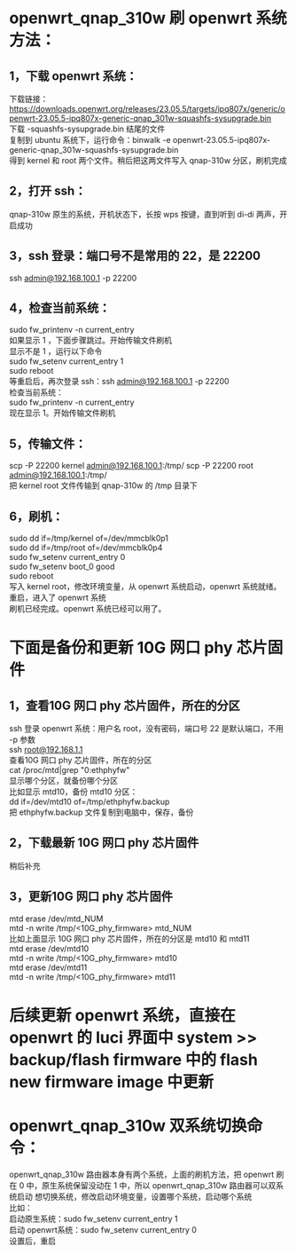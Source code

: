 # openwrt_qnap_310w 刷 openwrt 系统方法：  
## 1，下载 openwrt 系统：  
下载链接：https://downloads.openwrt.org/releases/23.05.5/targets/ipq807x/generic/openwrt-23.05.5-ipq807x-generic-qnap_301w-squashfs-sysupgrade.bin  
下载 -squashfs-sysupgrade.bin 结尾的文件  
复制到 ubuntu 系统下，运行命令：binwalk -e openwrt-23.05.5-ipq807x-generic-qnap_301w-squashfs-sysupgrade.bin  
得到 kernel 和 root 两个文件。稍后把这两文件写入 qnap-310w 分区，刷机完成  
## 2，打开 ssh：  
qnap-310w 原生的系统，开机状态下，长按 wps 按键，直到听到 di-di 两声，开启成功  
## 3，ssh 登录：端口号不是常用的 22，是 22200  
ssh admin@192.168.100.1 -p 22200  
## 4，检查当前系统：  
sudo fw_printenv -n current_entry  
如果显示 1 ，下面步骤跳过。开始传输文件刷机  
显示不是 1 ，运行以下命令  
sudo fw_setenv current_entry 1  
sudo reboot  
等重启后，再次登录 ssh：ssh admin@192.168.100.1 -p 22200  
检查当前系统：  
sudo fw_printenv -n current_entry  
现在显示 1。开始传输文件刷机  
## 5，传输文件：  
scp -P 22200 kernel admin@192.168.100.1:/tmp/
scp -P 22200 root admin@192.168.100.1:/tmp/  
把 kernel root 文件传输到 qnap-310w 的 /tmp 目录下  
## 6，刷机：  
sudo dd if=/tmp/kernel of=/dev/mmcblk0p1  
sudo dd if=/tmp/root of=/dev/mmcblk0p4  
sudo fw_setenv current_entry 0  
sudo fw_setenv boot_0 good  
sudo reboot  
写入 kernel root，修改环境变量，从 openwrt 系统启动，openwrt 系统就绪。  
重启，进入了 openwrt 系统   
刷机已经完成。openwrt 系统已经可以用了。  
  
# 下面是备份和更新 10G 网口 phy 芯片固件  
## 1，查看10G 网口 phy 芯片固件，所在的分区  
ssh 登录 openwrt 系统：用户名 root，没有密码，端口号 22 是默认端口，不用 -p 参数  
ssh root@192.168.1.1  
查看10G 网口 phy 芯片固件，所在的分区  
cat /proc/mtd|grep "0:ethphyfw"  
显示哪个分区，就备份哪个分区  
比如显示 mtd10，备份 mtd10 分区：   
dd if=/dev/mtd10 of=/tmp/ethphyfw.backup  
把 ethphyfw.backup 文件复制到电脑中，保存，备份  
## 2，下载最新 10G 网口 phy 芯片固件    
稍后补充  
## 3，更新10G 网口 phy 芯片固件  
mtd erase /dev/mtd_NUM  
mtd -n write /tmp/<10G_phy_firmware> mtd_NUM  
比如上面显示 10G 网口 phy 芯片固件，所在的分区是 mtd10 和 mtd11  
mtd erase /dev/mtd10  
mtd -n write /tmp/<10G_phy_firmware> mtd10  
mtd erase /dev/mtd11  
mtd -n write /tmp/<10G_phy_firmware> mtd11  
  
# 后续更新 openwrt 系统，直接在 openwrt 的 luci 界面中 system >> backup/flash firmware 中的 flash new firmware image 中更新  
  
# openwrt_qnap_310w 双系统切换命令：  
openwrt_qnap_310w 路由器本身有两个系统，上面的刷机方法，把 openwrt 刷在 0 中，原生系统保留没动在 1 中，所以 openwrt_qnap_310w 路由器可以双系统启动
想切换系统，修改启动环境变量，设置哪个系统，启动哪个系统  
比如：  
启动原生系统：sudo fw_setenv current_entry 1  
启动 openwrt系统：sudo fw_setenv current_entry 0  
设置后，重启
